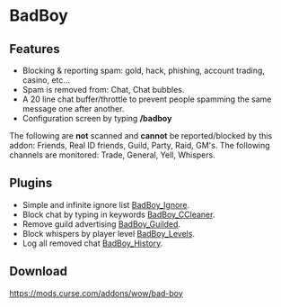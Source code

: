 # BadBoy

## Features
* Blocking & reporting spam: gold, hack, phishing, account trading, casino, etc...
* Spam is removed from: Chat, Chat bubbles.
* A 20 line chat buffer/throttle to prevent people spamming the same message one after another.
* Configuration screen by typing **/badboy**

The following are **not** scanned and **cannot** be reported/blocked by this addon: Friends, Real ID friends, Guild, Party, Raid, GM's.
The following channels are monitored: Trade, General, Yell, Whispers.

## Plugins

* Simple and infinite ignore list [BadBoy_Ignore](https://mods.curse.com/addons/wow/badboy_ignore).
* Block chat by typing in keywords [BadBoy_CCleaner](https://mods.curse.com/addons/wow/badboy_ccleaner).
* Remove guild advertising [BadBoy_Guilded](https://mods.curse.com/addons/wow/badboy_guilded).
* Block whispers by player level [BadBoy_Levels](https://mods.curse.com/addons/wow/badboy_levels).
* Log all removed chat [BadBoy_History](https://mods.curse.com/addons/wow/badboy_history).

## Download
https://mods.curse.com/addons/wow/bad-boy